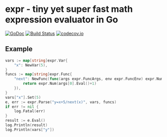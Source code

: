 # expr - tiny yet super fast math expression evaluator in Go

[![GoDoc](https://godoc.org/github.com/naivesound/expr?status.svg)](https://godoc.org/github.com/naivesound/expr)
[![Build Status](https://travis-ci.org/naivesound/expr.svg?branch=master)](https://travis-ci.org/naivesound/expr)
[![codecov.io](https://codecov.io/github/naivesound/expr/coverage.svg?branch=master)](https://codecov.io/github/naivesound/expr?branch=master)

## Example

```go
vars := map[string]expr.Var{
	"x": NewVar(5),
}
funcs := map[string]expr.Func{
	"next": NewFunc(func(args expr.FuncArgs, env expr.FuncEnv) expr.Num {
		return expr.Num(args[0].Eval()+1)
	}),
}
vars["x"].Set(5)
e, err := expr.Parse("y=x+5/next(x)", vars, funcs)
if err != nil {
	log.Fatal(err)
}
result := e.Eval()
log.Println(result)
log.Println(vars["y"])
```
